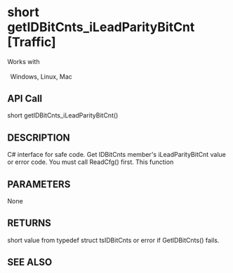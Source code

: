# short getIDBitCnts_iLeadParityBitCnt [Traffic]

Works with <p class="s1" style="padding-top: 2pt;padding-left: 5pt;text-indent: 0pt;text-align: left;"><a name="bookmark245">&zwnj;</a>Windows, Linux, Mac</p>

## API Call
short getIDBitCnts_iLeadParityBitCnt()
## DESCRIPTION
C# interface for safe code. Get IDBitCnts member&#39;s iLeadParityBitCnt value or error code. You must call ReadCfg() first. This function

## PARAMETERS
None

## RETURNS
short value from typedef struct tsIDBitCnts or error if GetIDBitCnts() fails.

## SEE ALSO

